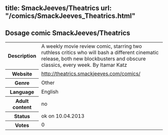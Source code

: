 title: SmackJeeves/Theatrics
url: "/comics/SmackJeeves_Theatrics.html"
---
Dosage comic SmackJeeves/Theatrics
-----------------------------------------

<table class="comicinfo">
<tr>
<th>Description</th><td>A weekly movie review comic, starring two ruthless critics who will bash a different cinematic release, both new blockbusters and obscure classics, every week. By Itamar Katz</td>
</tr>
<tr>
<th>Website</th><td><a href="http://theatrics.smackjeeves.com/comics/">http://theatrics.smackjeeves.com/comics/</a></td>
</tr>
<tr>
<th>Genre</th><td>Other</td>
</tr>
<tr>
<th>Language</th><td>English</td>
</tr>
<tr>
<th>Adult content</th><td>no</td>
</tr>
<tr>
<th>Status</th><td>ok on 10.04.2013</td>
</tr>
<tr>
<th>Votes</th><td>0</div></td>
</tr>
</table>
